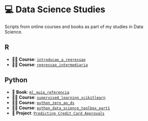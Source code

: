 # :computer: Data Science Studies


Scripts from online courses and books as part of my studies in Data Science.

## R
- 👩‍💻 **Course**: [`introducao_a_regressao`](https://github.com/edneide/data_science_studies/tree/main/introducao_a_regressao)
- 👩‍💻 **Course**: [`regressao_intermediaria`](https://github.com/edneide/data_science_studies/tree/main/regressao_intermediaria)

## Python
- 📘 **Book**: [`ml_guia_referencia`](https://github.com/edneide/data_science_studies/tree/main/ml_guia_referencia)
- 👩‍💻 **Course**: [`supervised_learning_scikitlearn`](https://github.com/edneide/data_science_studies/tree/main/supervised_learning_scikitlearn)
- 👩‍💻 **Course**: [`python_zero_ao_ds`](https://github.com/edneide/data_science_studies/tree/main/python_zero_ao_ds)
- 👩‍💻 **Course**: [`python_data_science_toolbox_part1`](https://github.com/edneide/data_science_studies/tree/main/python_data_science_toolbox_part1)
- 📝 **Project**: [`Predicting Credit Card Approvals`](https://github.com/edneide/data_science_studies/tree/main/Predicting%20Credit%20Card%20Approvals)


